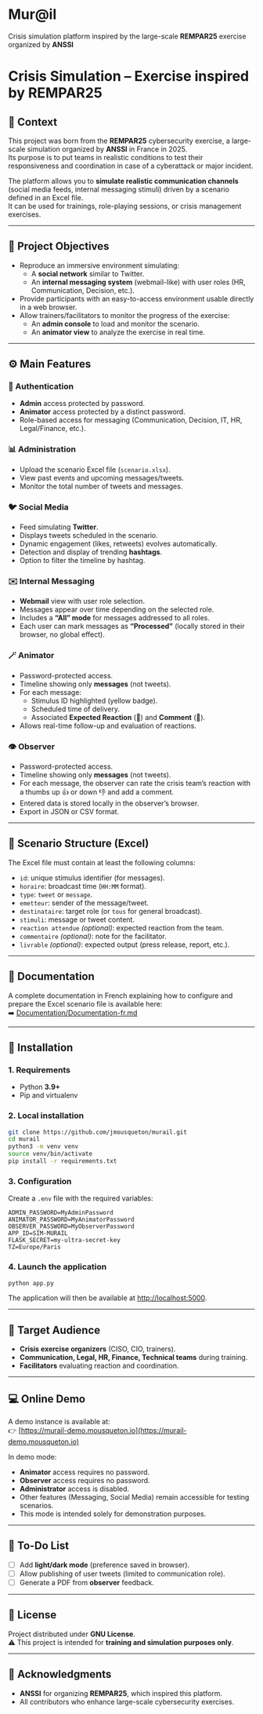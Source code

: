 # Mur@il
Crisis simulation platform inspired by the large-scale **REMPAR25** exercise organized by **ANSSI**

# Crisis Simulation – Exercise inspired by REMPAR25

## 📌 Context

This project was born from the **REMPAR25** cybersecurity exercise, a large-scale simulation organized by **ANSSI** in France in 2025.  
Its purpose is to put teams in realistic conditions to test their responsiveness and coordination in case of a cyberattack or major incident.

The platform allows you to **simulate realistic communication channels** (social media feeds, internal messaging stimuli) driven by a scenario defined in an Excel file.  
It can be used for trainings, role-playing sessions, or crisis management exercises.

---

## 🎯 Project Objectives

- Reproduce an immersive environment simulating:
  - A **social network** similar to Twitter.
  - An **internal messaging system** (webmail-like) with user roles (HR, Communication, Decision, etc.).
- Provide participants with an easy-to-access environment usable directly in a web browser.
- Allow trainers/facilitators to monitor the progress of the exercise:
  - An **admin console** to load and monitor the scenario.
  - An **animator view** to analyze the exercise in real time.

---

## ⚙️ Main Features

### 🔑 Authentication
- **Admin** access protected by password.
- **Animator** access protected by a distinct password.
- Role-based access for messaging (Communication, Decision, IT, HR, Legal/Finance, etc.).

### 📊 Administration
- Upload the scenario Excel file (`scenario.xlsx`).
- View past events and upcoming messages/tweets.
- Monitor the total number of tweets and messages.

### 🐦 Social Media
- Feed simulating **Twitter**.
- Displays tweets scheduled in the scenario.
- Dynamic engagement (likes, retweets) evolves automatically.
- Detection and display of trending **hashtags**.
- Option to filter the timeline by hashtag.

### ✉️ Internal Messaging
- **Webmail** view with user role selection.
- Messages appear over time depending on the selected role.
- Includes a **“All” mode** for messages addressed to all roles.
- Each user can mark messages as **“Processed”** (locally stored in their browser, no global effect).

### 🪄 Animator
- Password-protected access.
- Timeline showing only **messages** (not tweets).
- For each message:
  - Stimulus ID highlighted (yellow badge).
  - Scheduled time of delivery.
  - Associated **Expected Reaction** (🔎) and **Comment** (📝).
- Allows real-time follow-up and evaluation of reactions.

### 👁️ Observer
- Password-protected access.
- Timeline showing only **messages** (not tweets).
- For each message, the observer can rate the crisis team’s reaction with a thumbs up 👍 or down 👎 and add a comment.  
- Entered data is stored locally in the observer’s browser.  
- Export in JSON or CSV format.

---

## 📂 Scenario Structure (Excel)

The Excel file must contain at least the following columns:

- `id`: unique stimulus identifier (for messages).  
- `horaire`: broadcast time (`HH:MM` format).  
- `type`: `tweet` or `message`.  
- `emetteur`: sender of the message/tweet.  
- `destinataire`: target role (or `tous` for general broadcast).  
- `stimuli`: message or tweet content.  
- `reaction attendue` *(optional)*: expected reaction from the team.  
- `commentaire` *(optional)*: note for the facilitator.  
- `livrable` *(optional)*: expected output (press release, report, etc.).  

---

## 📖 Documentation

A complete documentation in French explaining how to configure and prepare the Excel scenario file is available here:  
➡️ [Documentation/Documentation-fr.md](Documentation/Documentation-fr.md)

---

## 🚀 Installation

### 1. Requirements
- Python **3.9+**
- Pip and virtualenv

### 2. Local installation
```bash
git clone https://github.com/jmousqueton/murail.git
cd murail
python3 -m venv venv
source venv/bin/activate
pip install -r requirements.txt
```

### 3. Configuration
Create a `.env` file with the required variables:
```env
ADMIN_PASSWORD=MyAdminPassword
ANIMATOR_PASSWORD=MyAnimatorPassword
OBSERVER_PASSWORD=MyObserverPassword
APP_ID=SIM-MURAIL
FLASK_SECRET=my-ultra-secret-key
TZ=Europe/Paris
```

### 4. Launch the application
```bash
python app.py
```

The application will then be available at [http://localhost:5000](http://localhost:5000).

---

## 👥 Target Audience

- **Crisis exercise organizers** (CISO, CIO, trainers).  
- **Communication, Legal, HR, Finance, Technical teams** during training.  
- **Facilitators** evaluating reaction and coordination.

---

## 💻 Online Demo

A demo instance is available at:  
👉 [https://murail-demo.mousqueton.io](https://murail-demo.mousqueton.io)

In demo mode:

- **Animator** access requires no password.  
- **Observer** access requires no password.  
- **Administrator** access is disabled.  
- Other features (Messaging, Social Media) remain accessible for testing scenarios.  
- This mode is intended solely for demonstration purposes.

---

## 🚀 To-Do List

- [ ] Add **light/dark mode** (preference saved in browser).  
- [ ] Allow publishing of user tweets (limited to communication role).  
- [ ] Generate a PDF from **observer** feedback.  

---

## 📜 License

Project distributed under **GNU License**.  
⚠️ This project is intended for **training and simulation purposes only**.

---

## 🙏 Acknowledgments

- **ANSSI** for organizing **REMPAR25**, which inspired this platform.  
- All contributors who enhance large-scale cybersecurity exercises.
